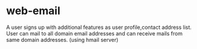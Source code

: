 # web-email
A user signs up with additional features as user profile,contact address list. User can mail to all domain email addresses and can receive mails from same domain addresses. (using hmail server)

